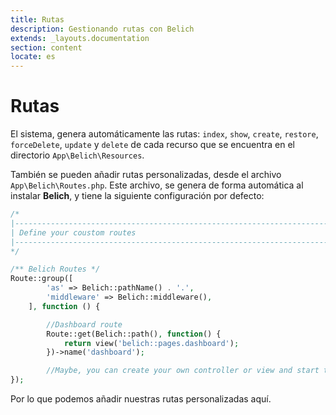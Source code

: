 ```yaml
---
title: Rutas
description: Gestionando rutas con Belich
extends: _layouts.documentation
section: content
locate: es
---
```


# Rutas


El sistema, genera automáticamente las rutas: `index`, `show`, `create`, `restore`, `forceDelete`, `update` y `delete` de cada recurso que se encuentra en el directorio `App\Belich\Resources`.

También se pueden añadir rutas personalizadas, desde el archivo 
`App\Belich\Routes.php`. Este archivo, se genera de forma automática al instalar **Belich**, y tiene la siguiente configuración por defecto:

```php
/*
|--------------------------------------------------------------------------
| Define your coustom routes
|--------------------------------------------------------------------------
*/

/** Belich Routes */
Route::group([
        'as' => Belich::pathName() . '.',
        'middleware' => Belich::middleware(),
    ], function () {

        //Dashboard route
        Route::get(Belich::path(), function() {
            return view('belich::pages.dashboard');
        })->name('dashboard');

        //Maybe, you can create your own controller or view and start the magic!
});
```

Por lo que podemos añadir nuestras rutas personalizadas aquí.
